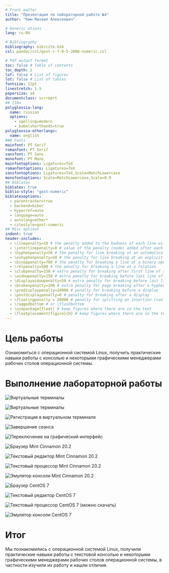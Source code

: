 ```yaml
---
# Front matter
title: "Презентация по лабораторной работе №4"
author: "Ким Михаил Алексеевич"

# Generic otions
lang: ru-RU

# Bibliography
bibliography: bib/cite.bib
csl: pandoc/csl/gost-r-7-0-5-2008-numeric.csl

# Pdf output format
toc: false # Table of contents
toc_depth: 2
lof: false # List of figures
lot: false # List of tables
fontsize: 12pt
linestretch: 1.5
papersize: a4
documentclass: scrreprt
## I18n
polyglossia-lang:
  name: russian
  options:
	- spelling=modern
	- babelshorthands=true
polyglossia-otherlangs:
  name: english
### Fonts
mainfont: PT Serif
romanfont: PT Serif
sansfont: PT Sans
monofont: PT Mono
mainfontoptions: Ligatures=TeX
romanfontoptions: Ligatures=TeX
sansfontoptions: Ligatures=TeX,Scale=MatchLowercase
monofontoptions: Scale=MatchLowercase,Scale=0.9
## Biblatex
biblatex: true
biblio-style: "gost-numeric"
biblatexoptions:
  - parentracker=true
  - backend=biber
  - hyperref=auto
  - language=auto
  - autolang=other*
  - citestyle=gost-numeric
## Misc options
indent: true
header-includes:
  - \linepenalty=10 # the penalty added to the badness of each line within a paragraph (no associated penalty node) Increasing the value makes tex try to have fewer lines in the paragraph.
  - \interlinepenalty=0 # value of the penalty (node) added after each line of a paragraph.
  - \hyphenpenalty=50 # the penalty for line breaking at an automatically inserted hyphen
  - \exhyphenpenalty=50 # the penalty for line breaking at an explicit hyphen
  - \binoppenalty=700 # the penalty for breaking a line at a binary operator
  - \relpenalty=500 # the penalty for breaking a line at a relation
  - \clubpenalty=150 # extra penalty for breaking after first line of a paragraph
  - \widowpenalty=150 # extra penalty for breaking before last line of a paragraph
  - \displaywidowpenalty=50 # extra penalty for breaking before last line before a display math
  - \brokenpenalty=100 # extra penalty for page breaking after a hyphenated line
  - \predisplaypenalty=10000 # penalty for breaking before a display
  - \postdisplaypenalty=0 # penalty for breaking after a display
  - \floatingpenalty = 20000 # penalty for splitting an insertion (can only be split footnote in standard LaTeX)
  - \raggedbottom # or \flushbottom
  - \usepackage{float} # keep figures where there are in the text
  - \floatplacement{figure}{H} # keep figures where there are in the text
---
```



# Цель работы

Ознакомиться с операционной системой Linux, получить практические навыки работы с консолью и некоторыми графическими менеджерами рабочих столов операционной
системы.

# Выполнение лабораторной работы

![Виртуальные терминалы](image/Screenshot_1.png)

![Виртуальные терминалы](image/Screenshot_2.png)

![Регистрация в виртуальном терминале](image/Screenshot_3.png)

![Завершение сеанса](image/Screenshot_4.png)

![Переключение на графический интерфейс](image/Screenshot_5.png)

![Браузер Mint Cinnamon 20.2](image/Screenshot_6.png)

![Текстовый редактор Mint Cinnamon 20.2](image/Screenshot_7.png)

![Текстовый процессор Mint Cinnamon 20.2](image/Screenshot_8.png)

![Эмулятор консоли Mint Cinnamon 20.2](image/Screenshot_9.png)

![Браузер CentOS 7](image/Screenshot_10.png)

![Текстовый редактор CentOS 7](image/Screenshot_11.png)

![Текстовый процессор CentOS 7 (можно скачать)](image/Screenshot_12.png)

![Эмулятор консоли CentOS 7](image/Screenshot_13.png)

# Итог

Мы познакомились с операционной системой Linux, получили практические навыки работы с текстовой консолью и некоторыми графическими менеджерами рабочих столов операционной системы, в частности изучили их работу и нашли отличия.